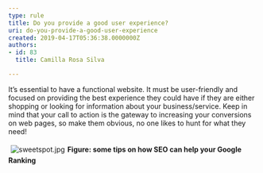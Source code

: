 ```yaml
---
type: rule
title: Do you provide a good user experience?
uri: do-you-provide-a-good-user-experience
created: 2019-04-17T05:36:38.0000000Z
authors:
- id: 83
  title: Camilla Rosa Silva

---
```




<span class='intro'> It’s essential to have a functional website. It must be user-friendly and focused on providing the best experience they could have if they are either shopping or looking for information about your business/service. Keep in mind that your call to action is the gateway to increasing your conversions on web pages, so make them obvious, no one likes to hunt for what they need!&#160;​<br> </span>

<dl class="ssw15-rteElement-ImageArea">​<img src="/SiteAssets/do-you-provide-a-good-user-experience/sweetspot.jpg" alt="sweetspot.jpg" style="margin&#58;5px;" /><strong>Figure&#58; some tips on how SEO can help your Google Ranking​</strong><br></dl><p><br></p>


